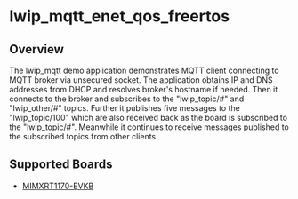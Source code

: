 # lwip_mqtt_enet_qos_freertos

## Overview

The lwip_mqtt demo application demonstrates MQTT client connecting to MQTT
broker via unsecured socket. The application obtains IP and DNS addresses from
DHCP and resolves broker's hostname if needed. Then it connects to the broker
and subscribes to the "lwip_topic/#" and "lwip_other/#" topics. Further it
publishes five messages to the "lwip_topic/100" which are also received back as
the board is subscribed to the "lwip_topic/#". Meanwhile it continues to receive
messages published to the subscribed topics from other clients.

## Supported Boards
- [MIMXRT1170-EVKB](../../../_boards/evkbmimxrt1170/lwip_examples/lwip_mqtt_enet_qos/freertos/example_board_readme.md)
